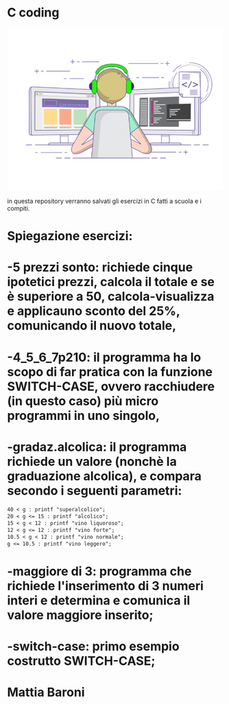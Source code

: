 # C coding
![coding gif](coding-freak.gif)

in questa repository verranno salvati gli esercizi in C fatti a scuola e i compiti.

# Spiegazione esercizi:
 # -5 prezzi sonto: richiede cinque ipotetici prezzi, calcola il totale e se è superiore a 50, calcola-visualizza e applicauno sconto del 25%, comunicando il nuovo totale,
 
 # -4_5_6_7p210: il programma ha lo scopo di far pratica con la funzione SWITCH-CASE, ovvero racchiudere (in questo caso) più micro programmi in uno singolo,
 
 # -gradaz.alcolica: il programma richiede un valore (nonchè la graduazione alcolica), e compara secondo i seguenti parametri:
    40 < g : printf "superalcolico";
    20 < g <= 15 : printf "alcolico";
    15 < g < 12 : printf "vino liquoroso";
    12 < g <= 12 : printf "vino forte";
    10.5 < g < 12 : printf "vino normale";
    g <= 10.5 : printf "vino leggero";
    
 # -maggiore di 3: programma che richiede l'inserimento di 3 numeri interi e determina e comunica il valore maggiore inserito;
 
 # -switch-case: primo esempio costrutto SWITCH-CASE;
 
# Mattia Baroni
